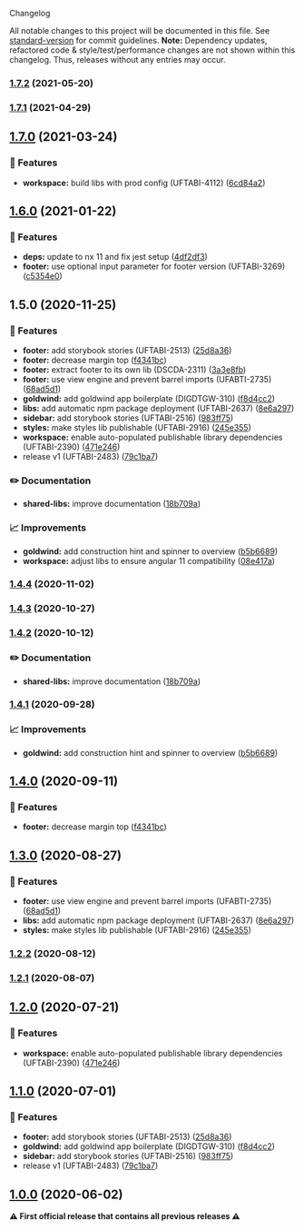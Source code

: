  Changelog

All notable changes to this project will be documented in this file. See [standard-version](https://github.com/conventional-changelog/standard-version) for commit guidelines.
**Note:** Dependency updates, refactored code & style/test/performance changes are not shown within this changelog. Thus, releases without any entries may occur.

### [1.7.2](///compare/footer-v1.7.2...footer-v1.7.1) (2021-05-20)

### [1.7.1](///compare/footer-v1.7.1...footer-v1.7.0) (2021-04-29)

## [1.7.0](///compare/footer-v1.7.0...footer-v1.6.0) (2021-03-24)


### 🎸 Features

* **workspace:** build libs with prod config (UFTABI-4112) ([6cd84a2](///commit/6cd84a2b3f3b5fe695d93c28e6cf5eb69bf6c205))

## [1.6.0](///compare/footer-v1.6.0...footer-v1.5.0) (2021-01-22)


### 🎸 Features

* **deps:** update to nx 11 and fix jest setup ([4df2df3](///commit/4df2df38f8a3fa29abae9b9f736e7d237344541b))
* **footer:** use optional input parameter for footer version (UFTABI-3269) ([c5354e0](///commit/c5354e0f3ccdd4ed10ec0613b685f07b254b1997))

## 1.5.0 (2020-11-25)


### 🎸 Features

* **footer:** add storybook stories (UFTABI-2513) ([25d8a36](///commit/25d8a3646ab6db0fad19fcacad0bec61d1f6a26a))
* **footer:** decrease margin top ([f4341bc](///commit/f4341bc373b6616d492dea256cd9034cfb2d3610))
* **footer:** extract footer to its own lib (DSCDA-2311) ([3a3e8fb](///commit/3a3e8fb00f23a065dfe021de09205ec6d408b0b8))
* **footer:** use view engine and prevent barrel imports (UFABTI-2735) ([68ad5d1](///commit/68ad5d1205538d42b15f4e9cce99ed6ca4731f2e))
* **goldwind:** add goldwind app boilerplate (DIGDTGW-310) ([f8d4cc2](///commit/f8d4cc298dc4ed9296ecd26100b16a110355531e))
* **libs:** add automatic npm package deployment (UFTABI-2637) ([8e6a297](///commit/8e6a29702edbf348d540016a77814f5fce6193d5))
* **sidebar:** add storybook stories (UFTABI-2516) ([983ff75](///commit/983ff7543a52c564b3b60c5d02f2b438a3a19fa1))
* **styles:** make styles lib publishable (UFTABI-2916) ([245e355](///commit/245e355c6de4dafff18bdf03301074adb41669c3))
* **workspace:** enable auto-populated publishable library dependencies (UFTABI-2390) ([471e246](///commit/471e246144837957500060590020b380a0940c39))
* release v1 (UFTABI-2483) ([79c1ba7](///commit/79c1ba7c6c1af8ccd909083d91fffbe0ae017ebb))


### ✏️ Documentation

* **shared-libs:** improve documentation ([18b709a](///commit/18b709a184a4ff7c2c342620bfec4a297831ae6e))


### 📈 Improvements

* **goldwind:** add construction hint and spinner to overview ([b5b6689](///commit/b5b66896aeb1edaf1410c50a6bef1c7335f028e0))
* **workspace:** adjust libs to ensure angular 11 compatibility ([08e417a](///commit/08e417a2e3a8c2404681863ff6466216e9ba80c6))

### [1.4.4](///compare/v1.9.0...v1.4.4) (2020-11-02)

### [1.4.3](https://gitlab.schaeffler.com/frontend-schaeffler/schaeffler-frontend/compare/v1.9.0...v1.4.3) (2020-10-27)

### [1.4.2](///compare/v1.7.0...v1.4.2) (2020-10-12)


### ✏️ Documentation

* **shared-libs:** improve documentation ([18b709a](///commit/18b709a184a4ff7c2c342620bfec4a297831ae6e))

### [1.4.1](///compare/v1.6.0...v1.4.1) (2020-09-28)


### 📈 Improvements

* **goldwind:** add construction hint and spinner to overview ([b5b6689](///commit/b5b66896aeb1edaf1410c50a6bef1c7335f028e0))

## [1.4.0](///compare/v1.5.0...v1.4.0) (2020-09-11)


### 🎸 Features

* **footer:** decrease margin top ([f4341bc](///commit/f4341bc373b6616d492dea256cd9034cfb2d3610))

## [1.3.0](///compare/v1.4.0...v1.3.0) (2020-08-27)


### 🎸 Features

* **footer:** use view engine and prevent barrel imports (UFABTI-2735) ([68ad5d1](///commit/68ad5d1205538d42b15f4e9cce99ed6ca4731f2e))
* **libs:** add automatic npm package deployment (UFTABI-2637) ([8e6a297](///commit/8e6a29702edbf348d540016a77814f5fce6193d5))
* **styles:** make styles lib publishable (UFTABI-2916) ([245e355](///commit/245e355c6de4dafff18bdf03301074adb41669c3))

### [1.2.2](///compare/v1.3.0...v1.2.2) (2020-08-12)

### [1.2.1](///compare/v1.2.0...v1.2.1) (2020-08-07)

## [1.2.0](///compare/v1.1.0...v1.2.0) (2020-07-21)


### 🎸 Features

* **workspace:** enable auto-populated publishable library dependencies (UFTABI-2390) ([471e246](///commit/471e246144837957500060590020b380a0940c39))

## [1.1.0](///compare/v0.5.0...v1.1.0) (2020-07-01)


### 🎸 Features

* **footer:** add storybook stories (UFTABI-2513) ([25d8a36](///commit/25d8a3646ab6db0fad19fcacad0bec61d1f6a26a))
* **goldwind:** add goldwind app boilerplate (DIGDTGW-310) ([f8d4cc2](///commit/f8d4cc298dc4ed9296ecd26100b16a110355531e))
* **sidebar:** add storybook stories (UFTABI-2516) ([983ff75](///commit/983ff7543a52c564b3b60c5d02f2b438a3a19fa1))
* release v1 (UFTABI-2483) ([79c1ba7](///commit/79c1ba7c6c1af8ccd909083d91fffbe0ae017ebb))

## [1.0.0](///compare/v0.5.0...v1.0.0) (2020-06-02)

**⚠ First official release that contains all previous releases ⚠**